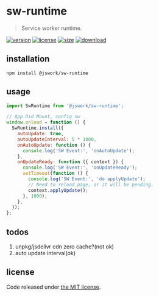 # sw-runtime
> Service worker runtime.

[![version][version-image]][version-url]
[![license][license-image]][license-url]
[![size][size-image]][size-url]
[![download][download-image]][download-url]

## installation
```shell
npm install @jswork/sw-runtime
```

## usage
```js
import SwRuntime from '@jswork/sw-runtime';

// App Did Mount, config sw
window.onload = function () {
  SwRuntime.install({
    autoUpdate: true,
    autoUpdateInterval: 5 * 1000,
    onAutoUpdate: function () {
      console.log('SW Event:', 'onAutoUpdate');
    },
    onUpdateReady: function ({ context }) {
      console.log('SW Event:', 'onUpdateReady');
      setTimeout(function () {
        console.log('SW Event:', 'do applyUpdate');
        // Need to reload page, or it will be pending.
        context.applyUpdate();
      }, 1000);
    },
  });
};
```

## todos
1. unpkg/jsdelivr cdn zero cache?(not ok)
2. auto update interval(ok)

## license
Code released under [the MIT license](https://github.com/afeiship/sw-runtime/blob/master/LICENSE.txt).

[version-image]: https://img.shields.io/npm/v/@jswork/sw-runtime
[version-url]: https://npmjs.org/package/@jswork/sw-runtime

[license-image]: https://img.shields.io/npm/l/@jswork/sw-runtime
[license-url]: https://github.com/afeiship/sw-runtime/blob/master/LICENSE.txt

[size-image]: https://img.shields.io/bundlephobia/minzip/@jswork/sw-runtime
[size-url]: https://github.com/afeiship/sw-runtime/blob/master/dist/index.min.js

[download-image]: https://img.shields.io/npm/dm/@jswork/sw-runtime
[download-url]: https://www.npmjs.com/package/@jswork/sw-runtime
